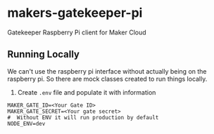 # makers-gatekeeper-pi
Gatekeeper Raspberry Pi client for Maker Cloud

## Running Locally

We can't use the raspberry pi interface without actually being on the raspberry pi.  So there are mock classes created to run things locally.

1. Create `.env` file and populate it with information

```
MAKER_GATE_ID=<Your Gate ID>
MAKER_GATE_SECRET=<Your gate secret>
#  Without ENV it will run production by default
NODE_ENV=dev
```
